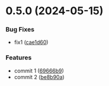 # 0.5.0 (2024-05-15)


### Bug Fixes

* fix1 ([cae1d60](https://github.com/pjoshi2023/test3/commit/cae1d60f919394c598ca484e3f1c1268362060f0))


### Features

* commit 1 ([69666b9](https://github.com/pjoshi2023/test3/commit/69666b95c769d4aca1eb0f56e9d6d06dba0ca823))
* commit 2 ([be8b90a](https://github.com/pjoshi2023/test3/commit/be8b90a80a51a8b8a842ef580a6403b2b5d126bf))



